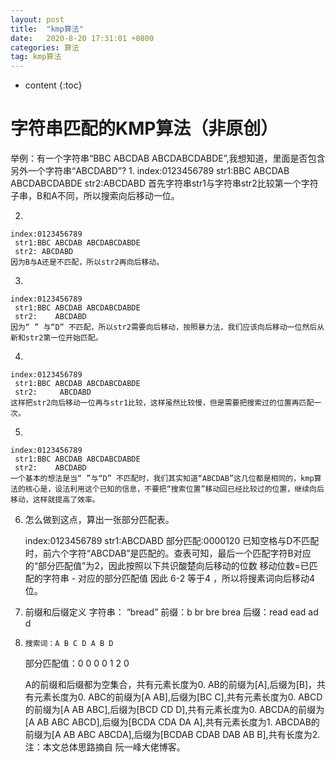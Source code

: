 ```yaml
---
layout: post
title:  "kmp算法"
date:   2020-8-20 17:31:01 +0800
categories: 算法
tag: kmp算法
---
```


* content
{:toc}

# 字符串匹配的KMP算法（非原创）

举例：有一个字符串“BBC ABCDAB ABCDABCDABDE”,我想知道，里面是否包含另外一个字符串“ABCDABD”?
1. 
    index:0123456789
     str1:BBC ABCDAB ABCDABCDABDE
     str2:ABCDABD
    首先字符串str1与字符串str2比较第一个字符子串，B和A不同，所以搜索向后移动一位。

2. 

    index:0123456789
     str1:BBC ABCDAB ABCDABCDABDE
     str2: ABCDABD
    因为B与A还是不匹配，所以str2再向后移动。

3. 

    index:0123456789
     str1:BBC ABCDAB ABCDABCDABDE
     str2:    ABCDABD
    因为“ ” 与“D” 不匹配，所以str2需要向后移动，按照暴力法，我们应该向后移动一位然后从新和str2第一位开始匹配。

4. 

    index:0123456789
     str1:BBC ABCDAB ABCDABCDABDE
     str2:     ABCDABD   
    这样把str2向后移动一位再与str1比较，这样虽然比较慢，但是需要把搜索过的位置再匹配一次。

5. 

    index:0123456789
     str1:BBC ABCDAB ABCDABCDABDE
     str2:    ABCDABD
    一个基本的想法是当“ ”与“D” 不匹配时，我们其实知道“ABCDAB”这几位都是相同的，kmp算法的核心是，设法利用这个已知的信息，不要把“搜索位置”移动回已经比较过的位置，继续向后移动，这样就提高了效率。

6. 
    怎么做到这点，算出一张部分匹配表。

     index:0123456789
      str1:ABCDABD
   部分匹配:0000120
   已知空格与D不匹配时，前六个字符“ABCDAB”是匹配的。查表可知，最后一个匹配字符B对应的“部分匹配值”为2，因此按照以下共识酸楚向后移动的位数
    移动位数=已匹配的字符串 - 对应的部分匹配值
    因此 6-2 等于4 ，所以将搜素词向后移动4位。

7. 
    前缀和后缀定义
    字符串： “bread”
    前缀：b br bre brea 
    后缀：read ead ad d

8. 
       搜索词：A B C D A B D
    部分匹配值：0 0 0 0 1 2 0

    A的前缀和后缀都为空集合，共有元素长度为0.
    AB的前缀为[A],后缀为[B]，共有元素长度为0.
    ABC的前缀为[A AB],后缀为[BC C],共有元素长度为0.
    ABCD的前缀为[A AB ABC],后缀为[BCD CD D],共有元素长度为0.
    ABCDA的前缀为[A AB ABC ABCD],后缀为[BCDA CDA DA A],共有元素长度为1.
    ABCDAB的前缀为[A AB ABC ABCDA],后缀为[BCDAB CDAB DAB AB B],共有长度为2.
注：本文总体思路摘自 阮一峰大佬博客。